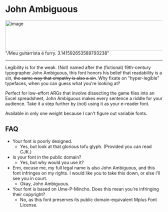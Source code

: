 # John Ambiguous

<img width="1840" height="96" alt="image" src="https://github.com/user-attachments/assets/53653119-e268-43ee-9d85-d54e0757b0b1" />
"/Meu guitarrista é furry. 3.141592653589793238"

---

Legibility is for the weak. (Not) named after the (fictional) 19th-century typographer John Ambiguous, this font honors his belief that readability is a sin, ~~the same way that empathy is also a sin~~. Why fixate on "hyper-legible" typefaces, when you can guess what you're looking at?

Perfect for low-effort ARGs that involve dissecting the game files into an Excel spreadsheet, John Ambiguous makes every sentence a riddle for your audience. Take it a step further by (not) using it as your e-reader font.

Available in only one weight because I can't figure out variable fonts.

## FAQ

* Your font is poorly designed.
  * Yes, but look at that glorious tofu glyph. (Provided you can read CJK.)
* Is your font in the public domain?
  * Yes, but why would you use it?
* Erm, excuse me, my full legal name is also John Ambiguous, and this font infringes on my rights. I would like you to take this down, or else I'll see you in court.
  * Okay, John Ambiguous.
* Your font is based on Ume-P-Mincho. Does this mean you're infringing their copyright?
  * No, as this font preserves its public domain-equivalent Mplus Font License.
